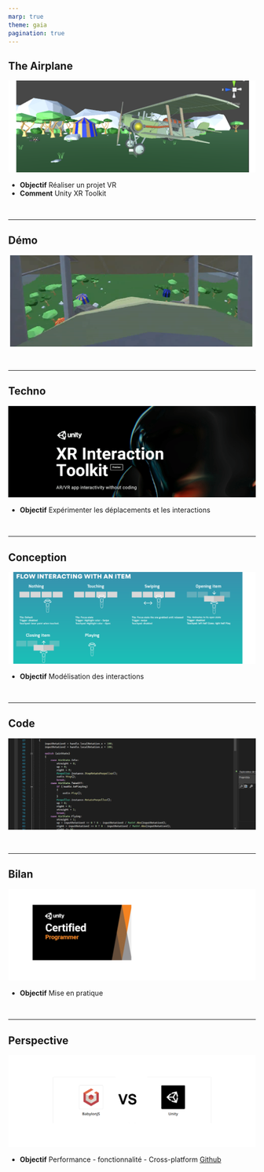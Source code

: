 ```yaml
---
marp: true
theme: gaia
pagination: true
---
```


<style>
  :root {
    --color-background: #262626;
    --color-foreground: #D2D6D9;
    --color-highlight: #99c;
    --color-highlight-hover: #aaf;
    --color-highlight-heading: #99c;
    --color-header: #bbb;
    --color-header-shadow: transparent;
  }
  
</style>

## The Airplane

![*The Airplane*](https://raw.githubusercontent.com/SandoKabe/The-Airplane-Presentation/main/Theairplane2.PNG)

     
- **Objectif**  Réaliser un projet VR 
- **Comment**  Unity XR Toolkit

<br/>

---

## Démo
![*Demo*](https://raw.githubusercontent.com/SandoKabe/The-Airplane-Presentation/main/videoscreenshot.PNG)

<br/>

---

## Techno

![*Techno*](https://github.com/SandoKabe/The-Airplane-Presentation/blob/main/wrtoolkit.png?raw=true)

- **Objectif**  Expérimenter les déplacements et les interactions

<br/>

---

## Conception



![*Conception*](https://raw.githubusercontent.com/SandoKabe/The-Airplane-Presentation/main/conception.png)

- **Objectif**  Modélisation des interactions

<br/>

---
## Code



![*Code*](https://raw.githubusercontent.com/SandoKabe/The-Airplane-Presentation/main/code.PNG)



<br/>

---

## Bilan


![*Bilan*](https://raw.githubusercontent.com/SandoKabe/The-Airplane-Presentation/main/certif.png)

- **Objectif**  Mise en pratique

<br/>

---

## Perspective



![*Perspective*](https://raw.githubusercontent.com/SandoKabe/The-Airplane-Presentation/main/pers.PNG)

- **Objectif**  Performance - fonctionnalité - Cross-platform
[Github](https://github.com/SandoKabe/The-Airplane)

<br/>

